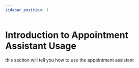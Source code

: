 ```yaml
---
sidebar_position: 1
---
```

# Introduction to Appointment Assistant Usage

this section will tell you how to use the appointment assistant


